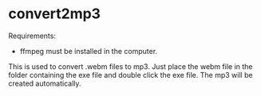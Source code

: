 # convert2mp3

Requirements:
- ffmpeg must be installed in the computer.

This is used to convert .webm files to mp3.
Just place the webm file in the folder containing the exe file and double click the exe file. The mp3 will be created automatically.
